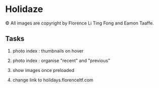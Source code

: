 # Holidaze

© All images are copyright by Florence Li Ting Fong and Eamon Taaffe.

## Tasks

1. photo index : thumbnails on hover

2. photo index : organise "recent" and "previous"

3. show images once preloaded

4. change link to holidays.florenceltf.com
